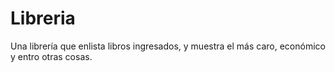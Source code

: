 # Libreria
Una librería que enlista libros ingresados, y muestra el más caro, económico y entro otras cosas. 
